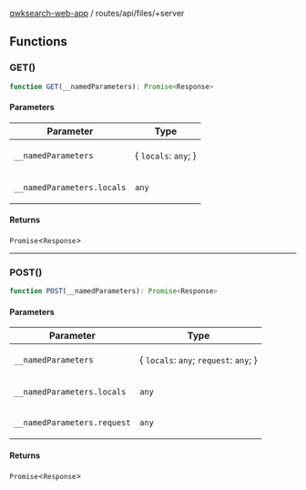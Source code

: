 [qwksearch-web-app](../../../modules.md) / routes/api/files/+server

## Functions

### GET()

```ts
function GET(__namedParameters): Promise<Response>
```

#### Parameters

<table>
<thead>
<tr>
<th>Parameter</th>
<th>Type</th>
</tr>
</thead>
<tbody>
<tr>
<td>

`__namedParameters`

</td>
<td>

\{ `locals`: `any`; \}

</td>
</tr>
<tr>
<td>

`__namedParameters.locals`

</td>
<td>

`any`

</td>
</tr>
</tbody>
</table>

#### Returns

`Promise`&lt;`Response`&gt;

***

### POST()

```ts
function POST(__namedParameters): Promise<Response>
```

#### Parameters

<table>
<thead>
<tr>
<th>Parameter</th>
<th>Type</th>
</tr>
</thead>
<tbody>
<tr>
<td>

`__namedParameters`

</td>
<td>

\{ `locals`: `any`; `request`: `any`; \}

</td>
</tr>
<tr>
<td>

`__namedParameters.locals`

</td>
<td>

`any`

</td>
</tr>
<tr>
<td>

`__namedParameters.request`

</td>
<td>

`any`

</td>
</tr>
</tbody>
</table>

#### Returns

`Promise`&lt;`Response`&gt;
